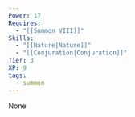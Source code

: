 ```yaml
---
Power: 17
Requires:
  - "[[Summon VIII]]"
Skills:
  - "[[Nature|Nature]]"
  - "[[Conjuration|Conjuration]]"
Tier: 3
XP: 9
tags:
  - summon
---
```


None